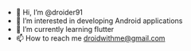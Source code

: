- 👋 Hi, I’m @droider91
- 👀 I’m interested in developing Android applications
- 🌱 I’m currently learning flutter
- 📫 How to reach me droidwithme@gmail.com
<!---
droider91/droider91 is a ✨ special ✨ repository because its `README.md` (this file) appears on your GitHub profile.
You can click the Preview link to take a look at your changes.
--->
